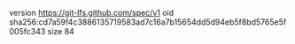 version https://git-lfs.github.com/spec/v1
oid sha256:cd7a59f4c3886135719583ad7c16a7b15654dd5d94eb5f8bd5765e5f005fc343
size 84
